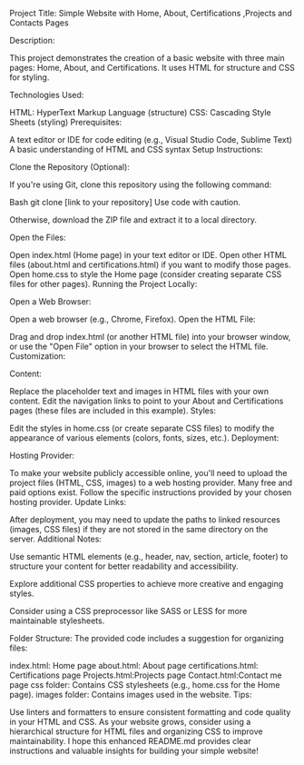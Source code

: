 
Project Title: Simple Website with Home, About,  Certifications ,Projects and Contacts Pages

Description:

This project demonstrates the creation of a basic website with three main pages: Home, About, and Certifications. It uses HTML for structure and CSS for styling.

Technologies Used:

HTML: HyperText Markup Language (structure)
CSS: Cascading Style Sheets (styling)
Prerequisites:

A text editor or IDE for code editing (e.g., Visual Studio Code, Sublime Text)
A basic understanding of HTML and CSS syntax
Setup Instructions:

Clone the Repository (Optional):

If you're using Git, clone this repository using the following command:

Bash
git clone [link to your repository]
Use code with caution.

Otherwise, download the ZIP file and extract it to a local directory.

Open the Files:

Open index.html (Home page) in your text editor or IDE.
Open other HTML files (about.html and certifications.html) if you want to modify those pages.
Open home.css to style the Home page (consider creating separate CSS files for other pages).
Running the Project Locally:

Open a Web Browser:

Open a web browser (e.g., Chrome, Firefox).
Open the HTML File:

Drag and drop index.html (or another HTML file) into your browser window, or use the "Open File" option in your browser to select the HTML file.
Customization:

Content:

Replace the placeholder text and images in HTML files with your own content.
Edit the navigation links to point to your About and Certifications pages (these files are included in this example).
Styles:

Edit the styles in home.css (or create separate CSS files) to modify the appearance of various elements (colors, fonts, sizes, etc.).
Deployment:

Hosting Provider:

To make your website publicly accessible online, you'll need to upload the project files (HTML, CSS, images) to a web hosting provider. Many free and paid options exist. Follow the specific instructions provided by your chosen hosting provider.
Update Links:

After deployment, you may need to update the paths to linked resources (images, CSS files) if they are not stored in the same directory on the server.
Additional Notes:

Use semantic HTML elements (e.g., header, nav, section, article, footer) to structure your content for better readability and accessibility.

Explore additional CSS properties to achieve more creative and engaging styles.

Consider using a CSS preprocessor like SASS or LESS for more maintainable stylesheets.

Folder Structure:
The provided code includes a suggestion for organizing files:

index.html: Home page
about.html: About page
certifications.html: Certifications page
Projects.html:Projects page
Contact.html:Contact me page
css folder: Contains CSS stylesheets (e.g., home.css for the Home page).
images folder: Contains images used in the website.
Tips:

Use linters and formatters to ensure consistent formatting and code quality in your HTML and CSS.
As your website grows, consider using a hierarchical structure for HTML files and organizing CSS to improve maintainability.
I hope this enhanced README.md provides clear instructions and valuable insights for building your simple website!

